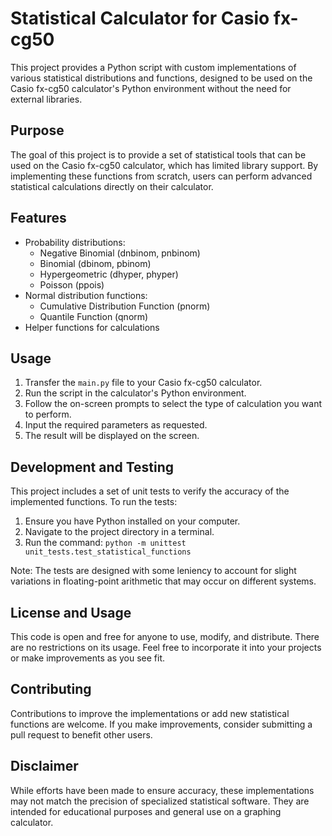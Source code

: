 # Statistical Calculator for Casio fx-cg50

This project provides a Python script with custom implementations of various statistical distributions and functions, designed to be used on the Casio fx-cg50 calculator's Python environment without the need for external libraries.

## Purpose

The goal of this project is to provide a set of statistical tools that can be used on the Casio fx-cg50 calculator, which has limited library support. By implementing these functions from scratch, users can perform advanced statistical calculations directly on their calculator.

## Features

- Probability distributions:
  - Negative Binomial (dnbinom, pnbinom)
  - Binomial (dbinom, pbinom)
  - Hypergeometric (dhyper, phyper)
  - Poisson (ppois)
- Normal distribution functions:
  - Cumulative Distribution Function (pnorm)
  - Quantile Function (qnorm)
- Helper functions for calculations

## Usage

1. Transfer the `main.py` file to your Casio fx-cg50 calculator.
2. Run the script in the calculator's Python environment.
3. Follow the on-screen prompts to select the type of calculation you want to perform.
4. Input the required parameters as requested.
5. The result will be displayed on the screen.

## Development and Testing

This project includes a set of unit tests to verify the accuracy of the implemented functions. To run the tests:

1. Ensure you have Python installed on your computer.
2. Navigate to the project directory in a terminal.
3. Run the command: `python -m unittest unit_tests.test_statistical_functions`

Note: The tests are designed with some leniency to account for slight variations in floating-point arithmetic that may occur on different systems.

## License and Usage

This code is open and free for anyone to use, modify, and distribute. There are no restrictions on its usage. Feel free to incorporate it into your projects or make improvements as you see fit.

## Contributing

Contributions to improve the implementations or add new statistical functions are welcome. If you make improvements, consider submitting a pull request to benefit other users.

## Disclaimer

While efforts have been made to ensure accuracy, these implementations may not match the precision of specialized statistical software. They are intended for educational purposes and general use on a graphing calculator.